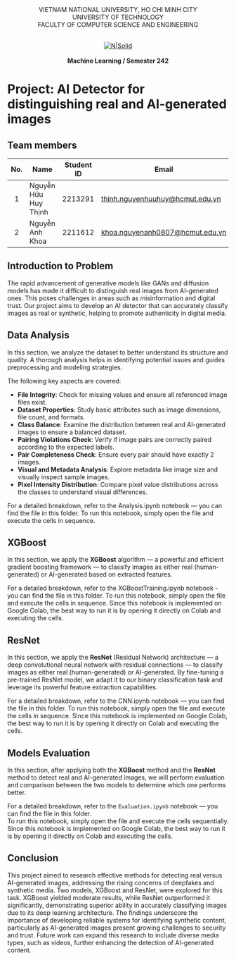 <div align="center">
VIETNAM NATIONAL UNIVERSITY, HO CHI MINH CITY
<br />
UNIVERSITY OF TECHNOLOGY
<br />
FACULTY OF COMPUTER SCIENCE AND ENGINEERING
<br />
<br />

[![N|Solid](https://upload.wikimedia.org/wikipedia/commons/thumb/d/de/HCMUT_official_logo.png/238px-HCMUT_official_logo.png)](https://www.hcmut.edu.vn/vi)
<br />
<br />
**Machine Learning / Semester 242**
<br/>

</div>

# Project: AI Detector for distinguishing real and AI-generated images
## Team members
| No. | Name             | Student ID | Email                          | Contact                                                                                                                                                                                                                     |
| :-: | ---------------- | :--------: | ------------------------------ | --------------------------------------------------------------------------------------------------------------------------------------------------------------------------------------------------------------------------- |
|  1  | Nguyễn Hữu Huy Thịnh     |  2213291   | thinh.nguyenhuuhuy@hcmut.edu.vn        |  [<img src="https://cdn-icons-png.flaticon.com/512/733/733609.png" align="left" width=20px style="margin-left:5px" />][git1]|
|  2  | Nguyễn Anh Khoa  |   2211612   | khoa.nguyenanh0807@hcmut.edu.vn   | [<img src="https://cdn-icons-png.flaticon.com/512/733/733609.png" align="left" width=20px style="margin-left:5px" />][git2]|

[git1]: https://github.com/shInNei/
[git2]: https://github.com/Khoawawa/

## Introduction to Problem
The rapid advancement of generative models like GANs and diffusion models has made it difficult to distinguish real images from AI-generated ones. This poses challenges in areas such as misinformation and digital trust. Our project aims to develop an AI detector that can accurately classify images as real or synthetic, helping to promote authenticity in digital media.
## Data Analysis
In this section, we analyze the dataset to better understand its structure and quality. A thorough analysis helps in identifying potential issues and guides preprocessing and modeling strategies.

The following key aspects are covered:
* **File Integrity**: Check for missing values and ensure all referenced image files exist.
* **Dataset Properties**: Study basic attributes such as image dimensions, file count, and formats.
* **Class Balance**: Examine the distribution between real and AI-generated images to ensure a balanced dataset.
* **Pairing Violations Check**: Verify if image pairs are correctly paired according to the expected labels.
* **Pair Completeness Check**: Ensure every pair should have exactly 2 images.
* **Visual and Metadata Analysis**: Explore metadata like image size and visually inspect sample images.
* **Pixel Intensity Distribution**: Compare pixel value distributions across the classes to understand visual differences.

For a detailed breakdown, refer to the Analysis.ipynb notebook — you can find the file in this folder. To run this notebook, simply open the file and execute the cells in sequence.
## XGBoost
In this section, we apply the **XGBoost** algorithm — a powerful and efficient gradient boosting framework — to classify images as either real (human-generated) or AI-generated based on extracted features.

For a detailed breakdown, refer to the XGBoostTraining.ipynb notebook - you can find the file in this folder. To run this notebook, simply open the file and execute the cells in sequence. Since this notebook is implemented on Google Colab, the best way to run it is by opening it directly on Colab and executing the cells.
## ResNet
In this section, we apply the **ResNet** (Residual Network) architecture — a deep convolutional neural network with residual connections — to classify images as either real (human-generated) or AI-generated. By fine-tuning a pre-trained ResNet model, we adapt it to our binary classification task and leverage its powerful feature extraction capabilities.

For a detailed breakdown, refer to the CNN.ipynb notebook — you can find the file in this folder. To run this notebook, simply open the file and execute the cells in sequence. Since this notebook is implemented on Google Colab, the best way to run it is by opening it directly on Colab and executing the cells.

## Models Evaluation
In this section, after applying both the **XGBoost** method and the **ResNet** method to detect real and AI-generated images, we will perform evaluation and comparison between the two models to determine which one performs better.

For a detailed breakdown, refer to the `Evaluation.ipynb` notebook — you can find the file in this folder.  
To run this notebook, simply open the file and execute the cells sequentially. Since this notebook is implemented on Google Colab, the best way to run it is by opening it directly on Colab and executing the cells.

## Conclusion
This project aimed to research effective methods for detecting real versus AI-generated images, addressing the rising concerns of deepfakes and synthetic media. Two models, XGBoost and ResNet, were explored for this task. XGBoost yielded moderate results, while ResNet outperformed it significantly, demonstrating superior ability in accurately classifying images due to its deep learning architecture. The findings underscore the importance of developing reliable systems for identifying synthetic content, particularly as AI-generated images present growing challenges to security and trust. Future work can expand this research to include diverse media types, such as videos, further enhancing the detection of AI-generated content.
